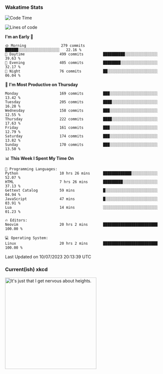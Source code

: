 ### Wakatime Stats
<!--START_SECTION:waka-->
![Code Time](http://img.shields.io/badge/Code%20Time-1%2C819%20hrs%2018%20mins-blue)

![Lines of code](https://img.shields.io/badge/From%20Hello%20World%20I%27ve%20Written-773.9%20thousand%20lines%20of%20code-blue)

**I'm an Early 🐤** 

```text
🌞 Morning                279 commits         ██████░░░░░░░░░░░░░░░░░░░   22.16 % 
🌆 Daytime                499 commits         ██████████░░░░░░░░░░░░░░░   39.63 % 
🌃 Evening                405 commits         ████████░░░░░░░░░░░░░░░░░   32.17 % 
🌙 Night                  76 commits          ██░░░░░░░░░░░░░░░░░░░░░░░   06.04 % 
```
📅 **I'm Most Productive on Thursday** 

```text
Monday                   169 commits         ███░░░░░░░░░░░░░░░░░░░░░░   13.42 % 
Tuesday                  205 commits         ████░░░░░░░░░░░░░░░░░░░░░   16.28 % 
Wednesday                158 commits         ███░░░░░░░░░░░░░░░░░░░░░░   12.55 % 
Thursday                 222 commits         ████░░░░░░░░░░░░░░░░░░░░░   17.63 % 
Friday                   161 commits         ███░░░░░░░░░░░░░░░░░░░░░░   12.79 % 
Saturday                 174 commits         ███░░░░░░░░░░░░░░░░░░░░░░   13.82 % 
Sunday                   170 commits         ███░░░░░░░░░░░░░░░░░░░░░░   13.50 % 
```


📊 **This Week I Spent My Time On** 

```text
💬 Programming Languages: 
Python                   10 hrs 26 mins      █████████████░░░░░░░░░░░░   52.07 % 
HTML                     7 hrs 26 mins       █████████░░░░░░░░░░░░░░░░   37.13 % 
Gettext Catalog          59 mins             █░░░░░░░░░░░░░░░░░░░░░░░░   04.94 % 
JavaScript               47 mins             █░░░░░░░░░░░░░░░░░░░░░░░░   03.91 % 
Lua                      14 mins             ░░░░░░░░░░░░░░░░░░░░░░░░░   01.23 % 

🔥 Editors: 
Neovim                   20 hrs 2 mins       █████████████████████████   100.00 % 

💻 Operating System: 
Linux                    20 hrs 2 mins       █████████████████████████   100.00 % 
```


 Last Updated on 10/07/2023 20:13:39 UTC
<!--END_SECTION:waka-->

### Current(ish) xkcd
<a id="xkcd-a" title="It's just that I get nervous about heights." href="https://www.xkcd.com" target="_blank">
        <img align="center" id="xkcd-img" src="https://imgs.xkcd.com/comics/down.png" alt="It's just that I get nervous about heights." height=300 />
</a>

